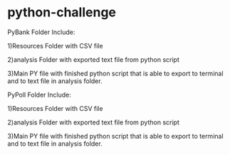 # python-challenge

PyBank Folder Include:

1)Resources Folder with CSV file

2)analysis Folder with exported text file from python script

3)Main PY file with finished python script that is able to export to terminal and to text file in analysis folder.


PyPoll Folder Include:

1)Resources Folder with CSV file

2)analysis Folder with exported text file from python script

3)Main PY file with finished python script that is able to export to terminal and to text file in analysis folder.

